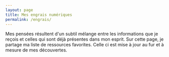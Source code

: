 ```yaml
---
layout: page
title: Mes engrais numériques
permalink: /engrais/
---
```


Mes pensées résultent d'un subtil mélange entre les informations que je reçois et celles qui sont déjà présentes dans mon esprit. Sur cette page, je partage ma liste de ressources favorites. Celle ci est mise à jour au fur et à mesure de mes découvertes.
